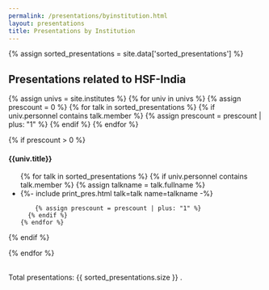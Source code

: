```yaml
---
permalink: /presentations/byinstitution.html
layout: presentations
title: Presentations by Institution
---
```


{% assign sorted_presentations = site.data['sorted_presentations'] %}

<!--
  0     1       2      3       4          5           6          7            8
date | name | title | url | meeting | meetingurl | project | focus_area | institution
-->

<h2>Presentations related to HSF-India</h2>

<div align="left">
{% assign univs = site.institutes %}
{% for univ in univs %}
  {% assign prescount = 0 %}
  {% for talk in sorted_presentations %}
    {% if univ.personnel contains talk.member %}
      {% assign prescount = prescount | plus: "1" %}
    {% endif %}
  {% endfor %}

  {% if prescount > 0 %}
  <h4>{{univ.title}}</h4>
  <ul>
    {% for talk in sorted_presentations %}
      {% if univ.personnel contains talk.member %}
        {% assign talkname = talk.fullname %}
        <li>
          {%- include print_pres.html talk=talk name=talkname -%}
        </li>

        {% assign prescount = prescount | plus: "1" %}
      {% endif %}
    {% endfor %}
  </ul>
  {% endif %}

{% endfor %}

<br>
Total presentations: {{ sorted_presentations.size }} .
</div>